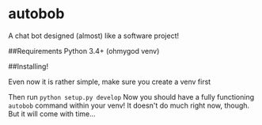 autobob
=======

A chat bot designed (almost) like a software project!


##Requirements
Python 3.4+ (ohmygod venv)

##Installing!

Even now it is rather simple, make sure you create a venv first

Then run `python setup.py develop`
Now you should have a fully functioning `autobob` command within your venv!
It doesn't do much right now, though. But it will come with time...
